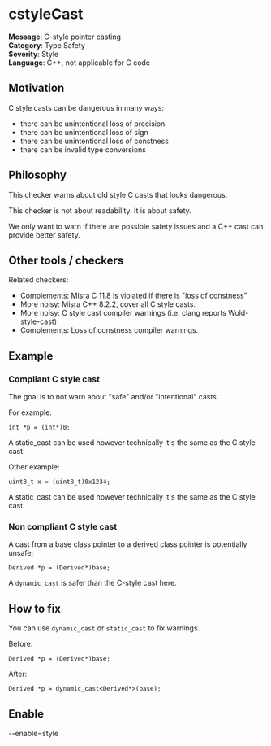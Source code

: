 
# cstyleCast

**Message**: C-style pointer casting<br/>
**Category**: Type Safety<br/>
**Severity**: Style<br/>
**Language**: C++, not applicable for C code

## Motivation

C style casts can be dangerous in many ways:
 * there can be unintentional loss of precision
 * there can be unintentional loss of sign
 * there can be unintentional loss of constness
 * there can be invalid type conversions

## Philosophy

This checker warns about old style C casts that looks dangerous.

This checker is not about readability. It is about safety.

We only want to warn if there are possible safety issues and a C++ cast can provide better safety.

## Other tools / checkers

Related checkers:
 * Complements: Misra C 11.8 is violated if there is "loss of constness"
 * More noisy: Misra C++ 8.2.2, cover all C style casts.
 * More noisy: C style cast compiler warnings (i.e. clang reports Wold-style-cast)
 * Complements: Loss of constness compiler warnings.

## Example

### Compliant C style cast

The goal is to not warn about "safe" and/or "intentional" casts.

For example:
```
int *p = (int*)0;
```
A static_cast can be used however technically it's the same as the C style cast.

Other example:
```
uint8_t x = (uint8_t)0x1234;
```
A static_cast can be used however technically it's the same as the C style cast.

### Non compliant C style cast

A cast from a base class pointer to a derived class pointer is potentially unsafe:
```
Derived *p = (Derived*)base;
```
A `dynamic_cast` is safer than the C-style cast here.

## How to fix

You can use `dynamic_cast` or `static_cast` to fix warnings.

Before:
```
Derived *p = (Derived*)base;
```

After:
```
Derived *p = dynamic_cast<Derived*>(base);
```

## Enable

--enable=style

